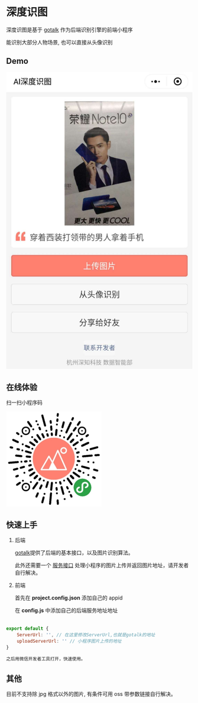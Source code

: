 # 深度识图

深度识图是基于 [gotalk](https://github.com/agilab/gotalk) 作为后端识别引擎的前端小程序

能识别大部分人物场景, 也可以直接从头像识别

## Demo

![](./example/demo.jpeg)

## 在线体验

扫一扫小程序码

![](./example/qrcode.jpg)

## 快速上手

1. 后端

    [gotalk](https://github.com/agilab/gotalk)提供了后端的基本接口，以及图片识别算法。

    此外还需要一个 [服务接口](https://developers.weixin.qq.com/miniprogram/dev/api/network/upload/wx.uploadFile.html) 处理小程序的图片上传并返回图片地址，请开发者自行解决。

2. 前端

    首先在 **project.config.json** 添加自己的 appid

    在 **config.js** 中添加自己的后端服务地址地址
```js

export default {
    ServerUrl: '', // 在这里修改ServerUrl,也就是gotalk的地址
    uploadServerUrl: '' // 小程序图片上传的地址
}

```
    之后用微信开发者工具打开，快速使用。

## 其他

目前不支持除 jpg 格式以外的图片, 有条件可用 oss 带参数链接自行解决。
